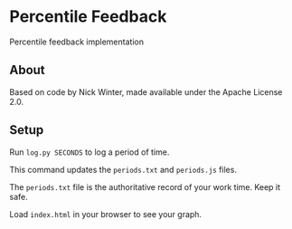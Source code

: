 # Percentile Feedback

Percentile feedback implementation

## About

Based on code by Nick Winter, made available under the Apache License 2.0.

## Setup

Run `log.py SECONDS` to log a period of time.

This command updates the `periods.txt` and `periods.js` files.

The `periods.txt` file is the authoritative record of your work time. Keep it safe.

Load `index.html` in your browser to see your graph.

